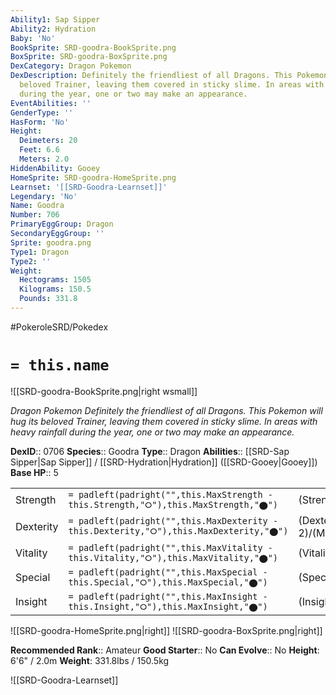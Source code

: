 ```yaml
---
Ability1: Sap Sipper
Ability2: Hydration
Baby: 'No'
BookSprite: SRD-goodra-BookSprite.png
BoxSprite: SRD-goodra-BoxSprite.png
DexCategory: Dragon Pokemon
DexDescription: Definitely the friendliest of all Dragons. This Pokemon will hug its
  beloved Trainer, leaving them covered in sticky slime. In areas with heavy rainfall
  during the year, one or two may make an appearance.
EventAbilities: ''
GenderType: ''
HasForm: 'No'
Height:
  Deimeters: 20
  Feet: 6.6
  Meters: 2.0
HiddenAbility: Gooey
HomeSprite: SRD-goodra-HomeSprite.png
Learnset: '[[SRD-Goodra-Learnset]]'
Legendary: 'No'
Name: Goodra
Number: 706
PrimaryEggGroup: Dragon
SecondaryEggGroup: ''
Sprite: goodra.png
Type1: Dragon
Type2: ''
Weight:
  Hectograms: 1505
  Kilograms: 150.5
  Pounds: 331.8
---
```


#PokeroleSRD/Pokedex

# `= this.name`

![[SRD-goodra-BookSprite.png|right wsmall]]

*Dragon Pokemon*
*Definitely the friendliest of all Dragons. This Pokemon will hug its beloved Trainer, leaving them covered in sticky slime. In areas with heavy rainfall during the year, one or two may make an appearance.*

**DexID**:: 0706
**Species**:: Goodra
**Type**:: Dragon
**Abilities**:: [[SRD-Sap Sipper|Sap Sipper]] / [[SRD-Hydration|Hydration]] ([[SRD-Gooey|Gooey]])
**Base HP**:: 5

|           |                                                                                        |                                          |
| --------- | -------------------------------------------------------------------------------------- | ---------------------------------------- |
| Strength  | `= padleft(padright("",this.MaxStrength - this.Strength,"⭘"),this.MaxStrength,"⬤")`    | (Strength::3)/(MaxStrength::6)   |
| Dexterity | `= padleft(padright("",this.MaxDexterity - this.Dexterity,"⭘"),this.MaxDexterity,"⬤")` | (Dexterity:: 2)/(MaxDexterity::5) |
| Vitality  | `= padleft(padright("",this.MaxVitality - this.Vitality,"⭘"),this.MaxVitality,"⬤")`    | (Vitality::2)/(MaxVitality::5)   |
| Special   | `= padleft(padright("",this.MaxSpecial - this.Special,"⭘"),this.MaxSpecial,"⬤")`       | (Special::3)/(MaxSpecial::6)     |
| Insight   | `= padleft(padright("",this.MaxInsight - this.Insight,"⭘"),this.MaxInsight,"⬤")`       | (Insight::3)/(MaxInsight::7)     |

![[SRD-goodra-HomeSprite.png|right]]
![[SRD-goodra-BoxSprite.png|right]]

**Recommended Rank**:: Amateur
**Good Starter**:: No
**Can Evolve**:: No
**Height**: 6'6" / 2.0m
**Weight**: 331.8lbs / 150.5kg

![[SRD-Goodra-Learnset]]